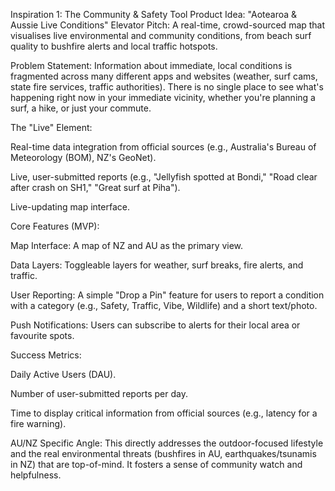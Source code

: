 Inspiration 1: The Community & Safety Tool
Product Idea: "Aotearoa & Aussie Live Conditions"
Elevator Pitch: A real-time, crowd-sourced map that visualises live environmental and community conditions, from beach surf quality to bushfire alerts and local traffic hotspots.

Problem Statement: Information about immediate, local conditions is fragmented across many different apps and websites (weather, surf cams, state fire services, traffic authorities). There is no single place to see what's happening right now in your immediate vicinity, whether you're planning a surf, a hike, or just your commute.

The "Live" Element:

Real-time data integration from official sources (e.g., Australia's Bureau of Meteorology (BOM), NZ's GeoNet).

Live, user-submitted reports (e.g., "Jellyfish spotted at Bondi," "Road clear after crash on SH1," "Great surf at Piha").

Live-updating map interface.

Core Features (MVP):

Map Interface: A map of NZ and AU as the primary view.

Data Layers: Toggleable layers for weather, surf breaks, fire alerts, and traffic.

User Reporting: A simple "Drop a Pin" feature for users to report a condition with a category (e.g., Safety, Traffic, Vibe, Wildlife) and a short text/photo.

Push Notifications: Users can subscribe to alerts for their local area or favourite spots.

Success Metrics:

Daily Active Users (DAU).

Number of user-submitted reports per day.

Time to display critical information from official sources (e.g., latency for a fire warning).

AU/NZ Specific Angle: This directly addresses the outdoor-focused lifestyle and the real environmental threats (bushfires in AU, earthquakes/tsunamis in NZ) that are top-of-mind. It fosters a sense of community watch and helpfulness.